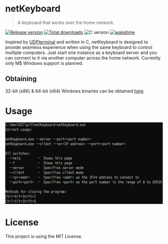 # netKeyboard

> A keyboard that works over the home network.

[![Release version](https://img.shields.io/github/v/release/makuke1234/netKeyboard?display_name=release&include_prereleases)](https://github.com/makuke1234/netKeyboard/releases/latest)
[![Total downloads](https://img.shields.io/github/downloads/makuke1234/netKeyboard/total)](https://github.com/makuke1234/netKeyboard/releases)
![C version](https://img.shields.io/badge/version-C11-blue.svg)
[![wakatime](https://wakatime.com/badge/github/makuke1234/netKeyboard.svg)](https://wakatime.com/badge/github/makuke1234/netKeyboard)

Inspired by [UDPterminal](https://github.com/makuke1234/UDPterminal) and written in C, netKeyboard is designed to provide
seamless experience when using the same keyboard to control multiple computers. Just start one instance as a keyboard server and you
can connect to it via another computer across the home network. Currently only M$ Windows support is planned.


## Obtaining

32-bit (x86) & 64-bit (x64) Windows binaries can be obtained [here](https://github.com/makuke1234/netKeyboard/releases).


# Usage

![Usage 1](./images/usage.png)


# License

This project is using the MIT License.

